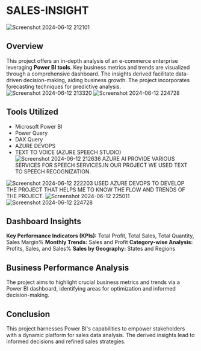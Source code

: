 # SALES-INSIGHT
![Screenshot 2024-06-12 212101](https://github.com/Ashok-67/SALES-INSIGHT/assets/110360080/a4dffac7-cbf2-4594-8bbf-d0d584846ec9)

## Overview
This project offers an in-depth analysis of an e-commerce enterprise leveraging **Power BI tools**. Key business metrics and trends are visualized through a comprehensive dashboard. The insights derived facilitate data-driven decision-making, aiding business growth. The project incorporates forecasting techniques for predictive analysis.
![Screenshot 2024-06-12 213320](https://github.com/Ashok-67/SALES-INSIGHT/assets/110360080/fc56bc6d-fe23-4c35-8117-2ec91be6de9d)
![Screenshot 2024-06-12 224728](https://github.com/Ashok-67/SALES-INSIGHT/assets/110360080/a06f4f6b-c087-49c8-b441-7fbcd3e602b8)

## Tools Utilized
* Microsoft Power BI
* Power Query
* DAX Query
* AZURE DEVOPS
* TEXT TO VOICE (AZURE SPEECH STUDIO)
![Screenshot 2024-06-12 212636](https://github.com/Ashok-67/SALES-INSIGHT/assets/110360080/9f0e6ba0-31cf-4c13-bf2c-6bfcd1c49a4d)
AZURE AI PROVIDE VARIOUS SERVICES FOR SPEECH SERVICES.IN OUR PROJECT WE USED TEXT TO SPEECH RECOGNIZATION.

![Screenshot 2024-06-12 222203](https://github.com/Ashok-67/SALES-INSIGHT/assets/110360080/93adf368-633c-492e-b291-83151a7c4407)
USED AZURE DEVOPS TO DEVELOP THE PROJECT THAT HELPS ME TO KNOW THE FLOW AND TRENDS OF THE PROJECT.
![Screenshot 2024-06-12 225011](https://github.com/Ashok-67/SALES-INSIGHT/assets/110360080/b0a67d1d-74fa-4699-ada9-81b811c30fb6)
![Screenshot 2024-06-12 224728](https://github.com/Ashok-67/SALES-INSIGHT/assets/110360080/c3c8aada-67fd-4ea7-a9a7-7e26813eec3c)

## Dashboard Insights
**Key Performance Indicators (KPIs):** Total Profit, Total Sales, Total Quantity, Sales Margin%
**Monthly Trends:** Sales and Profit
**Category-wise Analysis:** Profits, Sales, and Sales%
**Sales by Geography:** States and Regions

## Business Performance Analysis
The project aims to highlight crucial business metrics and trends via a Power BI dashboard, identifying areas for optimization and informed decision-making.

## Conclusion
This project harnesses Power BI's capabilities to empower stakeholders with a dynamic platform for sales data analysis. The derived insights lead to informed decisions and refined sales strategies.
